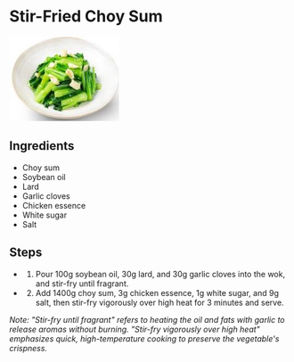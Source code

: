 # Stir-Fried Choy Sum

![Stir-Fried Choy Sum](../../images/%E6%B8%85%E7%82%92%E8%8F%9C%E5%BF%83.jpg)

## Ingredients
- Choy sum
- Soybean oil
- Lard
- Garlic cloves
- Chicken essence
- White sugar
- Salt

## Steps
- 1. Pour 100g soybean oil, 30g lard, and 30g garlic cloves into the wok, and stir-fry until fragrant.
- 2. Add 1400g choy sum, 3g chicken essence, 1g white sugar, and 9g salt, then stir-fry vigorously over high heat for 3 minutes and serve.

*Note: "Stir-fry until fragrant" refers to heating the oil and fats with garlic to release aromas without burning. "Stir-fry vigorously over high heat" emphasizes quick, high-temperature cooking to preserve the vegetable's crispness.*